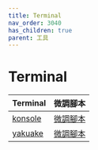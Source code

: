 ```yaml
---
title: Terminal
nav_order: 3040
has_children: true
parent: 工具
---
```



# Terminal

| Terminal | 微調腳本 |
| --- | --- |
| [konsole](https://samwhelp.github.io/note-about-kubuntu/read/subject/tool/terminal/konsole.html) | [微調腳本](https://github.com/samwhelp/kubuntu-adjustment/tree/main/prototype/main/tool-config/part/konsole) |
| [yakuake](https://samwhelp.github.io/note-about-kubuntu/read/subject/tool/terminal/yakuake.html) | [微調腳本](https://github.com/samwhelp/kubuntu-adjustment/tree/main/prototype/main/tool-config/part/yakuake) |
